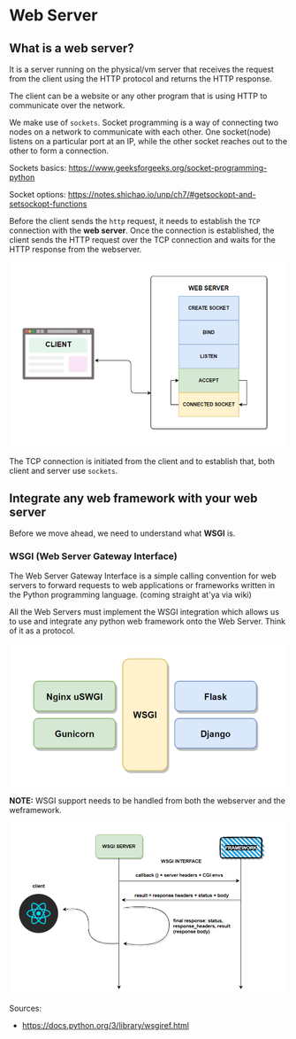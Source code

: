 # Web Server

## What is a web server?

It is a server running on the physical/vm server that receives the request from the client using the HTTP protocol and returns the HTTP response.

The client can be a website or any other program that is using HTTP to communicate over the network.

We make use of `sockets`. Socket programming is a way of connecting two nodes on a network to communicate with each other. One socket(node) listens on a particular port at an IP, while the other socket reaches out to the other to form a connection.

Sockets basics: https://www.geeksforgeeks.org/socket-programming-python

Socket options: https://notes.shichao.io/unp/ch7/#getsockopt-and-setsockopt-functions

Before the client sends the `http` request, it needs to establish the `TCP` connection with the **web server**.
Once the connection is established, the client sends the HTTP request over the TCP connection and waits for the HTTP response from the webserver.

<p align="center">
  <img width="700" src="https://github.com/karankumarshreds/CustomWebserver/blob/master/img/img1.PNG"/>
</p>

The TCP connection is initiated from the client and to establish that, both client and server use `sockets`.

## Integrate any web framework with your web server

Before we move ahead, we need to understand what **WSGI** is.

### WSGI (Web Server Gateway Interface)

The Web Server Gateway Interface is a simple calling convention for web servers to forward requests to web applications or frameworks written in the Python programming language. (coming straight at'ya via wiki)

All the Web Servers must implement the WSGI integration which allows us to use and integrate any python web framework onto the Web Server. Think of it as a protocol.

<p align="center">
  <img width="700" src="https://github.com/karankumarshreds/CustomWebserver/blob/master/img/img2.PNG"/>
</p>

**NOTE:** WSGI support needs to be handled from both the webserver and the weframework.

<p align="center">
  <img width="700" src="https://github.com/karankumarshreds/CustomWebserver/blob/master/img/img3.PNG"/>
</p>

Sources:

- https://docs.python.org/3/library/wsgiref.html
